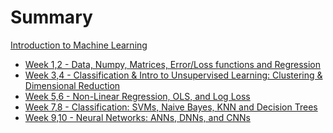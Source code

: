 # Summary

[Introduction to Machine Learning](./index.md)

- [Week 1,2 - Data, Numpy, Matrices, Error/Loss functions and Regression](./week1_2/index.md)
- [Week 3,4 - Classification & Intro to Unsupervised Learning: Clustering & Dimensional Reduction](./week3_4/index.md)
- [Week 5,6 - Non-Linear Regression, OLS, and Log Loss](./week5_6/index.md)
- [Week 7,8 - Classification: SVMs, Naive Bayes, KNN and Decision Trees](./week7_8/index.md)
- [Week 9,10 - Neural Networks: ANNs, DNNs, and CNNs](./week9_10/index.md)
<!-- - [Week 6 – Scripting, CI, and Autograding](./week6/index.md) -->
<!-- - [Week 7 – Doing it All from the Command Line](./week7/index.md) -->
<!-- - [Week 8 - Debuggers and Controlling Processes](./week8/index.md) -->
<!-- - [Week 9 - Code Review/It Works on My Machine](./week9/index.md) -->
<!-- - [Week 10 - Wrapping Up](./week10/index.md) -->
